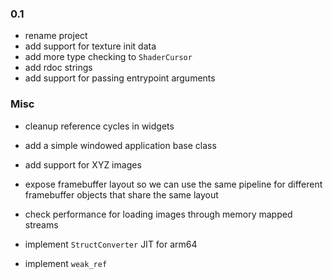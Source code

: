 ### 0.1

- rename project
- add support for texture init data
- add more type checking to `ShaderCursor`
- add rdoc strings
- add support for passing entrypoint arguments

### Misc

- cleanup reference cycles in widgets
- add a simple windowed application base class
- add support for XYZ images

- expose framebuffer layout so we can use the same pipeline for different framebuffer objects that share the same layout
- check performance for loading images through memory mapped streams
- implement `StructConverter` JIT for arm64
- implement `weak_ref`
